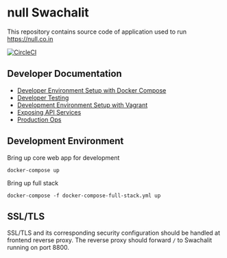 # null Swachalit

This repository contains source code of application used to run https://null.co.in

[![CircleCI](https://circleci.com/gh/null-open-security-community/swachalit/tree/master.svg?style=svg)](https://circleci.com/gh/null-open-security-community/swachalit/tree/master)

## Developer Documentation

* [Developer Environment Setup with Docker Compose](doc/developer-guide-docker-compose.md)
* [Developer Testing](doc/testing.md)
* [Development Environment Setup with Vagrant](doc/vagrant.md)
* [Exposing API Services](doc/exposing-api-services.md)
* [Production Ops](doc/production-ops.md)

## Development Environment

Bring up core web app for development

```
docker-compose up
```

Bring up full stack

```
docker-compose -f docker-compose-full-stack.yml up
```

## SSL/TLS

SSL/TLS and its corresponding security configuration should be handled at frontend reverse proxy. The reverse proxy should forward `/` to Swachalit running on port 8800.


